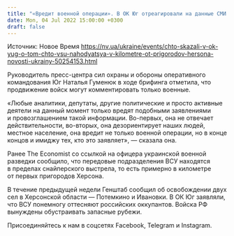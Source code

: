 ```yaml
---
title: "«Вредит военной операции». В ОК Юг отреагировали на данные СМИ о том, что ВСУ находятся в километре от пригородов Херсона"
date: Mon, 04 Jul 2022 15:00:00 +0300
draft: false
---
```

Источник: Новое Время https://nv.ua/ukraine/events/chto-skazali-v-ok-yug-o-tom-chto-vsu-nahodyatsya-v-kilometre-ot-prigorodov-hersona-novosti-ukrainy-50254153.html


 Руководитель пресс-центра сил охраны и обороны оперативного командования Юг Наталья Гуменюк в ходе брифинга отметила, что продвижение войск могут комментировать только военные.

«Любые аналитики, депутаты, другие политические и просто активные деятели на данный момент только вредят подобными заявлениями и провозглашением такой информации. Во-первых, она не отвечает действительности, во-вторых, она дезориентирует наших людей, местное население, она вредит не только военной операции, но в конце концов и имиджу тех, кто это заявляет», — сказала она.

Ранее The Economist со ссылкой на офицера украинской военной разведки сообщило, что передовые подразделения ВСУ находятся в пределах снайперского выстрела, то есть примерно в километре от первых пригородов Херсона.

В течение предыдущей недели Генштаб сообщил об освобождении двух сел в Херсонской области — Потемкино и Ивановки. В ОК Юг заявляли, что ВСУ понемногу оттесняют российских оккупантов. Войска РФ вынуждены обустраивать запасные рубежи.

Присоединяйтесь к нам в соцсетях Facebook, Telegram и Instagram.

